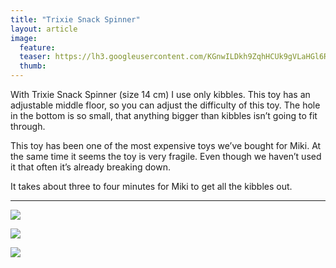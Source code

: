 ```yaml
---
title: "Trixie Snack Spinner"
layout: article
image:
  feature:
  teaser: https://lh3.googleusercontent.com/KGnwILDkh9ZqhHCUk9gVLaHGl6R5jI1DrW-avchAkkQ=w245
  thumb:
---
```


With Trixie Snack Spinner (size 14 cm) I use only kibbles. This toy has an adjustable middle floor, so you can adjust the difficulty of this toy. The hole in the bottom is so small, that anything bigger than kibbles isn’t going to fit through.

This toy has been one of the most expensive toys we’ve bought for Miki. At the same time it seems the toy is very fragile. Even though we haven’t used it that often it’s already breaking down.

It takes about three to four minutes for Miki to get all the kibbles out.

---

[![](https://lh3.googleusercontent.com/7ckZtkx5k4Ly6scCitGimCIk6tyB1PolGg74j1GJOjA=w800)](https://lh3.googleusercontent.com/7ckZtkx5k4Ly6scCitGimCIk6tyB1PolGg74j1GJOjA=s0)

[![](https://lh3.googleusercontent.com/DmZEzbcVOFkiBAhnhS55FjXvaF3f9OIIxXaBCLXLEzI=w800)](https://lh3.googleusercontent.com/DmZEzbcVOFkiBAhnhS55FjXvaF3f9OIIxXaBCLXLEzI=s0)

[![](https://lh3.googleusercontent.com/ZnHormQtnNzFZBZfTj6mJCV6liVK3jfKmEvVMU-Ns30=w800)](https://lh3.googleusercontent.com/ZnHormQtnNzFZBZfTj6mJCV6liVK3jfKmEvVMU-Ns30=s0)
